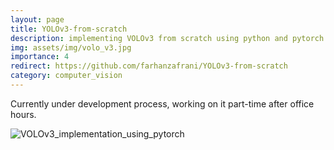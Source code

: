 ```yaml
---
layout: page
title: YOLOv3-from-scratch
description: implementing VOLOv3 from scratch using python and pytorch.
img: assets/img/volo_v3.jpg
importance: 4
redirect: https://github.com/farhanzafrani/YOLOv3-from-scratch
category: computer_vision
---
```


Currently under development process, working on it part-time after office hours.

![VOLOv3_implementation_using_pytorch](https://github.com/farhanzafrani/YOLOv3-from-scratch)